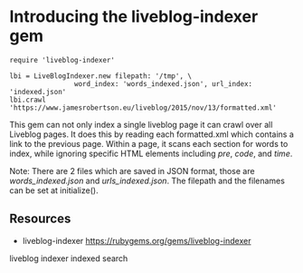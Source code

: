# Introducing the liveblog-indexer gem

    require 'liveblog-indexer'

    lbi = LiveBlogIndexer.new filepath: '/tmp', \
                    word_index: 'words_indexed.json', url_index: 'indexed.json'
    lbi.crawl 'https://www.jamesrobertson.eu/liveblog/2015/nov/13/formatted.xml'


This gem can not only index a single liveblog page it can crawl over all Liveblog pages. It does this by reading each formatted.xml which contains a link to the previous page. Within a page, it scans each section for words to index, while ignoring specific HTML elements including *pre*, *code*, and *time*.

Note: There are 2 files which are saved in JSON format, those are *words_indexed.json* and *urls_indexed.json*. The filepath and the filenames can be set at initialize().

## Resources

* liveblog-indexer https://rubygems.org/gems/liveblog-indexer

liveblog indexer indexed search
